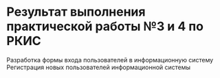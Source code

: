 # Результат выполнения практической работы №3 и 4 по РКИС

Разработка формы входа пользователей в информационную систему
Регистрация новых пользователей информационной системы

